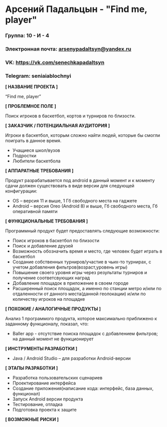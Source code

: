 # Арсений Падальцын - "Find me, player"

### Группа: 10 - И - 4
### Электронная почта: arsenypadaltsyn@yandex.ru
### VK: https://vk.com/senechkapadaltsyn
### Telegram: seniaiablochnyi


**[ НАЗВАНИЕ ПРОЕКТА ]**

“Find me, player”

**[ ПРОБЛЕМНОЕ ПОЛЕ ]**

Поиск игроков в баскетбол, кортов и турниров по близости.

**[ ЗАКАЗЧИК / ПОТЕНЦИАЛЬНАЯ АУДИТОРИЯ ]**

Игроки в баскетбол, которым сложно найти людей, которые бы смогли поиграть в данное время.

* Учащиеся школ/вузов
* Подростки
* Любители баскетбола

**[ АППАРАТНЫЕ ТРЕБОВАНИЯ ]** 

Продукт разрабатывается под android в данный момент и к моменту сдачи должен существовать в виде версии для следующей конфигурации:

* OS – версия 11 и выше, 1 Гб свободного места на гаджете
* Android – версия Oreo (Android 8) и выше, Гб свободного места,  Гб оперативной памяти

**[ ФУНКЦИОНАЛЬНЫЕ ТРЕБОВАНИЯ ]**

Программный продукт будет предоставлять следующие возможности:
* Поиск игроков в баскетбол по близости 
* Поиск и добавление друзей
* Возможность обозначить время и место, где человек будет играть в баскетбол 
* Создание собственных турниров/участие в чьих-то турнирах, с учетом добавления фильтров(возраст,уровень игры)
* Повышение своего уровня игры через результаты турниров и получение соответсвующих наград
* Добавление площадок в приложение в своем городе
* Расширенный поиск площадок, а именно по станции метро и/или по отдаленности от данного места(данной геолокации) и/или по количеству игроков на площадке

**[ ПОХОЖИЕ / АНАЛОГИЧНЫЕ ПРОДУКТЫ ]**

Анализ 1 программого продукта, которое максимально приближено к заданному функционалу, показал, что:

* Baller app - отсутствие поиска площадок с добавлением фильтров; на данный момент не функционирует

**[ ИНСТРУМЕНТЫ РАЗРАБОТКИ ]**

*	Java / Android Studio – для разработки Android-версии

**[ ЭТАПЫ РАЗРАБОТКИ ]**

*	Разработка пользовательских сценариев
*	Проектирование интерфейса
*	Создание приложения(написание кода: интерфейс, база данных, функционал)
*	Запуск Android версии продукта
*	Тестирование, отладка
*	Подготовка проекта к защите

**[ ВОЗМОЖНЫЕ РИСКИ ]**

